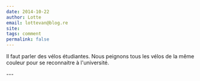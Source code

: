 ```yaml
---
date: 2014-10-22
author: Lotte
email: lottevan@blog.re
site: 
tags: comment
permalink: false
---
```


<p>Il faut parler des vélos étudiantes. Nous peignons tous les vélos de la même couleur pour se reconnaitre à l'université.</p>
---
